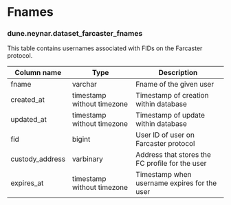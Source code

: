 # Fnames

### **dune.neynar.dataset_farcaster_fnames**

This table contains usernames associated with FIDs on the Farcaster protocol.

| **Column name**       | **Type**                        | **Description**                                           |
| --------------------- | ------------------------------- | --------------------------------------------------------- |
| fname                 | varchar                          | Fname of the given user                                  |
| created\_at           | timestamp without timezone      | Timestamp of creation within database                     |
| updated\_at           | timestamp without timezone      | Timestamp of update within database                       |
| fid                   | bigint                          | User ID of user on Farcaster protocol                     |
| custody\_address      | varbinary                       | Address that stores the FC profile for the user           |
| expires\_at           | timestamp without timezone      | Timestamp when username expires for the user              |
